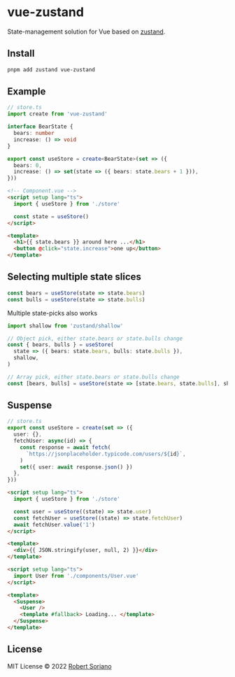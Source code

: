 # vue-zustand

State-management solution for Vue based on [zustand](https://github.com/pmndrs/zustand).

## Install

```sh
pnpm add zustand vue-zustand
```

## Example

```ts
// store.ts
import create from 'vue-zustand'

interface BearState {
  bears: number
  increase: () => void
}

export const useStore = create<BearState>(set => ({
  bears: 0,
  increase: () => set(state => ({ bears: state.bears + 1 })),
}))
```

```html
<!-- Component.vue -->
<script setup lang="ts">
  import { useStore } from './store'

  const state = useStore()
</script>

<template>
  <h1>{{ state.bears }} around here ...</h1>
  <button @click="state.increase">one up</button>
</template>
```

## Selecting multiple state slices

```ts
const bears = useStore(state => state.bears)
const bulls = useStore(state => state.bulls)
```

Multiple state-picks also works

```ts
import shallow from 'zustand/shallow'

// Object pick, either state.bears or state.bulls change
const { bears, bulls } = useStore(
  state => ({ bears: state.bears, bulls: state.bulls }),
  shallow,
)

// Array pick, either state.bears or state.bulls change
const [bears, bulls] = useStore(state => [state.bears, state.bulls], shallow)
```

## Suspense

```ts
// store.ts
export const useStore = create(set => ({
  user: {},
  fetchUser: async(id) => {
    const response = await fetch(
      `https://jsonplaceholder.typicode.com/users/${id}`,
    )
    set({ user: await response.json() })
  },
}))
```

```html
<script setup lang="ts">
  import { useStore } from './store'

  const user = useStore((state) => state.user)
  const fetchUser = useStore((state) => state.fetchUser)
  await fetchUser.value('1')
</script>

<template>
  <div>{{ JSON.stringify(user, null, 2) }}</div>
</template>
```

```html
<script setup lang="ts">
  import User from './components/User.vue'
</script>

<template>
  <Suspense>
    <User />
    <template #fallback> Loading... </template>
  </Suspense>
</template>
```

## License

MIT License © 2022 [Robert Soriano](https://github.com/wobsoriano)
